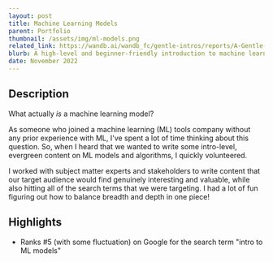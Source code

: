 ```yaml
---
layout: post
title: Machine Learning Models
parent: Portfolio
thumbnail: /assets/img/ml-models.png
related_link: https://wandb.ai/wandb_fc/gentle-intros/reports/A-Gentle-Introduction-to-Machine-Learning-Models--VmlldzoyOTUxNjQw
blurb: A high-level and beginner-friendly introduction to machine learning models.
date: November 2022
---
```


## Description

What actually *is* a machine learning model?

As someone who joined a machine learning (ML) tools company without any prior experience with ML, I've spent a lot of time thinking about this question. So, when I heard that we wanted to write some intro-level, evergreen content on ML models and algorithms, I quickly volunteered.

I worked with subject matter experts and stakeholders to write content that our target audience would find genuinely interesting and valuable, while also hitting all of the search terms that we were targeting. I had a lot of fun figuring out how to balance breadth and depth in one piece!

## Highlights

+ Ranks #5 (with some fluctuation) on Google for the search term "intro to ML models"
